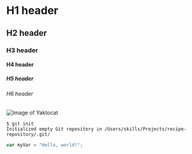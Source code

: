 # H1 header
## H2 header
### H3 header
#### H4 header
##### H5 header
###### H6 header

![Image of Yaktocat](https://octodex.github.com/images/yaktocat.png)

```
$ git init
Initialized empty Git repository in /Users/skills/Projects/recipe-repository/.git/
```

``` javascript
var myVar = "Hello, world!";
```

